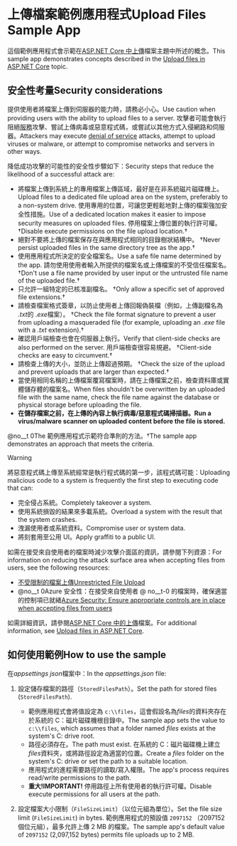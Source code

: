 # <a name="upload-files-sample-app"></a><span data-ttu-id="aa676-101">上傳檔案範例應用程式</span><span class="sxs-lookup"><span data-stu-id="aa676-101">Upload Files Sample App</span></span>

<span data-ttu-id="aa676-102">這個範例應用程式會示範在[ASP.NET Core 中上傳](https://docs.microsoft.com/aspnet/core/mvc/models/file-uploads)檔案主題中所述的概念。</span><span class="sxs-lookup"><span data-stu-id="aa676-102">This sample app demonstrates concepts described in the [Upload files in ASP.NET Core](https://docs.microsoft.com/aspnet/core/mvc/models/file-uploads) topic.</span></span>

## <a name="security-considerations"></a><span data-ttu-id="aa676-103">安全性考量</span><span class="sxs-lookup"><span data-stu-id="aa676-103">Security considerations</span></span>

<span data-ttu-id="aa676-104">提供使用者將檔案上傳到伺服器的能力時，請務必小心。</span><span class="sxs-lookup"><span data-stu-id="aa676-104">Use caution when providing users with the ability to upload files to a server.</span></span> <span data-ttu-id="aa676-105">攻擊者可能會執行阻絕[服務](/windows-hardware/drivers/ifs/denial-of-service)攻擊、嘗試上傳病毒或惡意程式碼，或嘗試以其他方式入侵網路和伺服器。</span><span class="sxs-lookup"><span data-stu-id="aa676-105">Attackers may execute [denial of service](/windows-hardware/drivers/ifs/denial-of-service) attacks, attempt to upload viruses or malware, or attempt to compromise networks and servers in other ways.</span></span>

<span data-ttu-id="aa676-106">降低成功攻擊的可能性的安全性步驟如下：</span><span class="sxs-lookup"><span data-stu-id="aa676-106">Security steps that reduce the likelihood of a successful attack are:</span></span>

* <span data-ttu-id="aa676-107">將檔案上傳到系統上的專用檔案上傳區域，最好是在非系統磁片磁碟機上。</span><span class="sxs-lookup"><span data-stu-id="aa676-107">Upload files to a dedicated file upload area on the system, preferably to a non-system drive.</span></span> <span data-ttu-id="aa676-108">使用專用的位置，可讓您更輕鬆地對上傳的檔案強加安全性措施。</span><span class="sxs-lookup"><span data-stu-id="aa676-108">Use of a dedicated location makes it easier to impose security measures on uploaded files.</span></span> <span data-ttu-id="aa676-109">停用檔案上傳位置的執行許可權。 &dagger;</span><span class="sxs-lookup"><span data-stu-id="aa676-109">Disable execute permissions on the file upload location.&dagger;</span></span>
* <span data-ttu-id="aa676-110">絕對不要將上傳的檔案保存在與應用程式相同的目錄樹狀結構中。 &dagger;</span><span class="sxs-lookup"><span data-stu-id="aa676-110">Never persist uploaded files in the same directory tree as the app.&dagger;</span></span>
* <span data-ttu-id="aa676-111">使用應用程式所決定的安全檔案名。</span><span class="sxs-lookup"><span data-stu-id="aa676-111">Use a safe file name determined by the app.</span></span> <span data-ttu-id="aa676-112">請勿使用使用者輸入所提供的檔案名或上傳檔案的不受信任檔案名。 &dagger;</span><span class="sxs-lookup"><span data-stu-id="aa676-112">Don't use a file name provided by user input or the untrusted file name of the uploaded file.&dagger;</span></span>
* <span data-ttu-id="aa676-113">只允許一組特定的已核准副檔名。 &dagger;</span><span class="sxs-lookup"><span data-stu-id="aa676-113">Only allow a specific set of approved file extensions.&dagger;</span></span>
* <span data-ttu-id="aa676-114">請檢查檔案格式簽章，以防止使用者上傳回報偽裝檔（例如，上傳副檔名為 *.txt*的 *.exe*檔案）。 &dagger;</span><span class="sxs-lookup"><span data-stu-id="aa676-114">Check the file format signature to prevent a user from uploading a masqueraded file (for example, uploading an *.exe* file with a *.txt* extension).&dagger;</span></span>
* <span data-ttu-id="aa676-115">確認用戶端檢查也會在伺服器上執行。</span><span class="sxs-lookup"><span data-stu-id="aa676-115">Verify that client-side checks are also performed on the server.</span></span> <span data-ttu-id="aa676-116">用戶端檢查很容易規避。 &dagger;</span><span class="sxs-lookup"><span data-stu-id="aa676-116">Client-side checks are easy to circumvent.&dagger;</span></span>
* <span data-ttu-id="aa676-117">請檢查上傳的大小，並防止上傳超過預期。 &dagger;</span><span class="sxs-lookup"><span data-stu-id="aa676-117">Check the size of the upload and prevent uploads that are larger than expected.&dagger;</span></span>
* <span data-ttu-id="aa676-118">當使用相同名稱的上傳檔案覆寫檔案時，請在上傳檔案之前，檢查資料庫或實體儲存體的檔案名。</span><span class="sxs-lookup"><span data-stu-id="aa676-118">When files shouldn't be overwritten by an uploaded file with the same name, check the file name against the database or physical storage before uploading the file.</span></span>
* <span data-ttu-id="aa676-119">**在儲存檔案之前，在上傳的內容上執行病毒/惡意程式碼掃描器。**</span><span class="sxs-lookup"><span data-stu-id="aa676-119">**Run a virus/malware scanner on uploaded content before the file is stored.**</span></span>

<span data-ttu-id="aa676-120">@no__t 0The 範例應用程式示範符合準則的方法。</span><span class="sxs-lookup"><span data-stu-id="aa676-120">&dagger;The sample app demonstrates an approach that meets the criteria.</span></span>

> [!WARNING]
> <span data-ttu-id="aa676-121">將惡意程式碼上傳至系統經常是執行程式碼的第一步，該程式碼可能：</span><span class="sxs-lookup"><span data-stu-id="aa676-121">Uploading malicious code to a system is frequently the first step to executing code that can:</span></span>
>
> * <span data-ttu-id="aa676-122">完全侵占系統。</span><span class="sxs-lookup"><span data-stu-id="aa676-122">Completely takeover a system.</span></span>
> * <span data-ttu-id="aa676-123">使用系統損毀的結果來多載系統。</span><span class="sxs-lookup"><span data-stu-id="aa676-123">Overload a system with the result that the system crashes.</span></span>
> * <span data-ttu-id="aa676-124">洩漏使用者或系統資料。</span><span class="sxs-lookup"><span data-stu-id="aa676-124">Compromise user or system data.</span></span>
> * <span data-ttu-id="aa676-125">將刻套用至公用 UI。</span><span class="sxs-lookup"><span data-stu-id="aa676-125">Apply graffiti to a public UI.</span></span>
>
> <span data-ttu-id="aa676-126">如需在接受來自使用者的檔案時減少攻擊介面區的資訊，請參閱下列資源：</span><span class="sxs-lookup"><span data-stu-id="aa676-126">For information on reducing the attack surface area when accepting files from users, see the following resources:</span></span>
>
> * [<span data-ttu-id="aa676-127">不受限制的檔案上傳</span><span class="sxs-lookup"><span data-stu-id="aa676-127">Unrestricted File Upload</span></span>](https://www.owasp.org/index.php/Unrestricted_File_Upload)
> * <span data-ttu-id="aa676-128">@no__t 0Azure 安全性：在接受來自使用者 @ no__t-0 的檔案時，確保適當的控制項已就緒</span><span class="sxs-lookup"><span data-stu-id="aa676-128">[Azure Security: Ensure appropriate controls are in place when accepting files from users](/azure/security/azure-security-threat-modeling-tool-input-validation#controls-users)</span></span>

<span data-ttu-id="aa676-129">如需詳細資訊，請參閱[ASP.NET Core 中的上傳](https://docs.microsoft.com/aspnet/core/mvc/models/file-uploads)檔案。</span><span class="sxs-lookup"><span data-stu-id="aa676-129">For additional information, see [Upload files in ASP.NET Core](https://docs.microsoft.com/aspnet/core/mvc/models/file-uploads).</span></span>

## <a name="how-to-use-the-sample"></a><span data-ttu-id="aa676-130">如何使用範例</span><span class="sxs-lookup"><span data-stu-id="aa676-130">How to use the sample</span></span>

<span data-ttu-id="aa676-131">在*appsettings json*檔案中：</span><span class="sxs-lookup"><span data-stu-id="aa676-131">In the *appsettings.json* file:</span></span>

1. <span data-ttu-id="aa676-132">設定儲存檔案的路徑（`StoredFilesPath`）。</span><span class="sxs-lookup"><span data-stu-id="aa676-132">Set the path for stored files (`StoredFilesPath`).</span></span>

   * <span data-ttu-id="aa676-133">範例應用程式會將值設定為 `c:\\files`，這會假設名為*files*的資料夾存在於系統的 C：磁片磁碟機根目錄中。</span><span class="sxs-lookup"><span data-stu-id="aa676-133">The sample app sets the value to `c:\\files`, which assumes that a folder named *files* exists at the system's C: drive root.</span></span>
   * <span data-ttu-id="aa676-134">路徑必須存在。</span><span class="sxs-lookup"><span data-stu-id="aa676-134">The path must exist.</span></span> <span data-ttu-id="aa676-135">在系統的 C：磁片磁碟機上建立*files*資料夾，或將路徑設定為適當的位置。</span><span class="sxs-lookup"><span data-stu-id="aa676-135">Create a *files* folder on the system's C: drive or set the path to a suitable location.</span></span>
   * <span data-ttu-id="aa676-136">應用程式的進程需要路徑的讀取/寫入權限。</span><span class="sxs-lookup"><span data-stu-id="aa676-136">The app's process requires read/write permissions to the path.</span></span>
   * <span data-ttu-id="aa676-137">**重大!**</span><span class="sxs-lookup"><span data-stu-id="aa676-137">**IMPORTANT!**</span></span> <span data-ttu-id="aa676-138">停用路徑上所有使用者的執行許可權。</span><span class="sxs-lookup"><span data-stu-id="aa676-138">Disable execute permissions for all users at the path.</span></span>

1. <span data-ttu-id="aa676-139">設定檔案大小限制（`FileSizeLimit`）（以位元組為單位）。</span><span class="sxs-lookup"><span data-stu-id="aa676-139">Set the file size limit (`FileSizeLimit`) in bytes.</span></span> <span data-ttu-id="aa676-140">範例應用程式的預設值 `2097152` （2097152個位元組），最多允許上傳 2 MB 的檔案。</span><span class="sxs-lookup"><span data-stu-id="aa676-140">The sample app's default value of `2097152` (2,097,152 bytes) permits file uploads up to 2 MB.</span></span>
